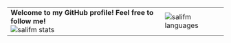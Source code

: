 <table>
    <tr>
        <td>
            <b>Welcome to my GitHub profile! Feel free to follow me!</b><br />
            <img src="https://komarev.com/ghpvc/?username=salifm" alt="" /><br />
            <img src="https://github-readme-stats.vercel.app/api?username=salifm&show_icons=true&theme=tokyonight" alt="salifm stats" />
        </td>
        <td>
            <img src="https://github-readme-stats.vercel.app/api/top-langs/?username=salifm" alt="salifm languages" />
        </td>
    </tr>
</table>
